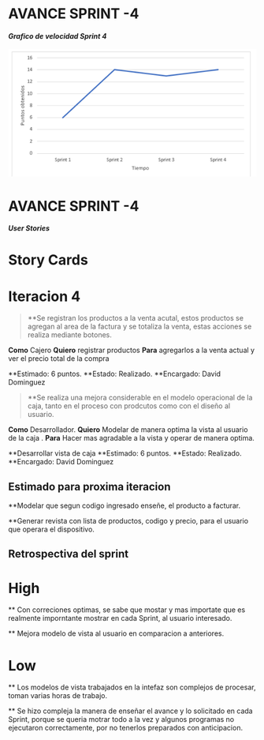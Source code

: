 # **AVANCE SPRINT -4**

#### *Grafico de velocidad Sprint 4*

![Grafico](https://github.com/davidd0minguez/Supermercado-DAME/blob/master/Sprint%20-4/graficoSprint4.PNG)

# **AVANCE SPRINT -4**

#### *User Stories*

# **Story Cards**

# Iteracion 4


> **Se registran los productos a la venta acutal, estos productos se agregan al area de la factura y se totaliza la venta, estas acciones se realiza mediante botones.

**Como** Cajero
**Quiero** registrar productos 
**Para** agregarlos a la venta actual y ver el precio total de la compra
  
**Estimado: 6 puntos.
**Estado: Realizado.
**Encargado: David Dominguez

> **Se realiza una mejora considerable en el modelo operacional de la caja, tanto en el proceso con prodcutos como con el diseño al usuario.

**Como** Desarrollador.
**Quiero** Modelar de manera optima la vista al usuario de la caja .
**Para** Hacer mas agradable a la vista y operar de manera optima.


**Desarrollar vista de caja
**Estimado: 6 puntos.
**Estado: Realizado.
**Encargado: David Dominguez


## Estimado para proxima iteracion

**Modelar que segun codigo ingresado enseñe, el producto a facturar.

**Generar revista con lista de productos, codigo y precio, para el usuario que operara el dispositivo.

## Retrospectiva del sprint

# High

** Con correciones optimas, se sabe que mostar y mas importate que es realmente imporntante mostrar en cada Sprint, al usuario interesado.

** Mejora modelo de vista al usuario en comparacion a anteriores.

# Low

** Los modelos de vista trabajados en la intefaz son complejos de procesar, toman varias horas de trabajo.

** Se hizo compleja la manera de enseñar el avance y lo solicitado en cada Sprint, porque se queria motrar todo a la vez y algunos programas no ejecutaron correctamente, por no tenerlos preparados con anticipacion.
